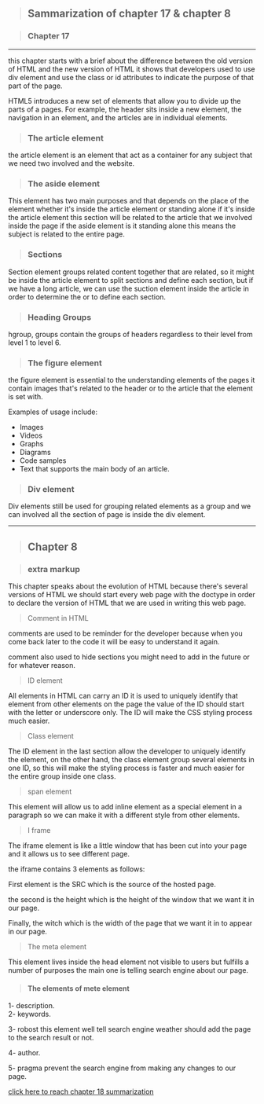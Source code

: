 > ## Sammarization of chapter 17 & chapter 8

> ### Chapter 17
---
 
this chapter starts with a brief about the difference between the old version of HTML and the new version of HTML it shows that developers used to use  div element and use the class or id attributes to indicate the purpose of that part of the page. 


HTML5 introduces a new set of elements that allow you to divide up the parts of a pages. For example, the header sits inside a new element, the navigation in an element, and the articles are in individual elements. 

> ### The article element 

the article element is an element that act as a container for any subject that we need two involved and the website.


> ### The aside element <aside> 

This element has two main purposes and that depends on the place of the element whether it's inside the article element or standing alone if it's inside the article element this section will be related to the article that we involved inside the page if the aside element is it standing alone this means the subject is related to the entire page. 

> ### Sections 

Section element groups related content together that are related, so it might be inside the article element to split sections and define each section, but if we have a long article, we can use the suction element inside the article in order to determine the or to define each section. 

> ### Heading Groups 

hgroup,  groups contain the groups of headers regardless to their level from level 1 to level 6. 

> ### The figure element 

the figure element is essential to the understanding elements of the pages it contain images that's related to the header or to the article that the element is set with. 

   Examples of usage include:  
* Images 
* Videos 
* Graphs 
* Diagrams  
* Code samples  
* Text that supports the main body of an article. 
 
> ### Div element 

Div elements still be used for grouping related elements as a group and we can involved all the section of page is inside the div element. 

------

> ## Chapter 8

 
> ### extra markup 

This chapter speaks about the evolution of HTML because there's several versions of HTML we should start every web page with the doctype in order to declare the version of HTML that we are used in writing this web page. 
 
> Comment in HTML 

comments are used to be reminder for the developer because when you come back later to the code it will be easy to understand it again. 

comment also used to hide sections you might need to add in the future or for whatever reason. 

> ID element

All elements in HTML can carry an ID it is used to uniquely identify that element from other elements on the page the value of the ID should start with the letter or underscore only. 
The ID will make the CSS styling process much easier. 

>Class element 

The ID element in the last section allow the developer to uniquely identify the element, on the other hand, the class element group several elements in one ID, so this will make the styling process is faster and much easier for the entire group inside one class. 

> span element 

This element will allow us to add inline element as a special element in a paragraph so we can make it with a different style from other elements. 

> I frame 

The iframe element is like a little window that has been cut into your page and it allows us to see different page. 

the iframe contains 3 elements as follows: 

First element is the SRC which is the source of the hosted page. 

the second is the height which is the height of the window that we want it in our page. 

Finally, the witch which is the width of the page that we want it in to appear in our page. 
 
>The meta element 

This element lives inside the head element not visible to users but fulfills a number of purposes the main one is telling search engine about our page. 
 
> #### The elements of mete element  

1-  description.  
2- keywords.

3-  robost this element well tell search engine weather should add the page to the search result or not. 

4- author. 

5- pragma prevent the search engine from making any changes to our page. 


[click here to reach chapter 18 summarization](ch18.md)


